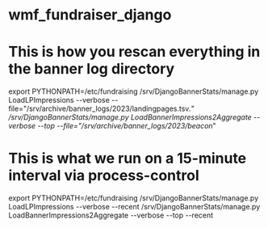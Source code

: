 wmf_fundraiser_django
=====================

# This is how you rescan everything in the banner log directory
export PYTHONPATH=/etc/fundraising
/srv/DjangoBannerStats/manage.py LoadLPImpressions --verbose --file="/srv/archive/banner_logs/2023/landingpages.tsv.*"
/srv/DjangoBannerStats/manage.py LoadBannerImpressions2Aggregate --verbose --top --file="/srv/archive/banner_logs/2023/beacon*"

# This is what we run on a 15-minute interval via process-control
export PYTHONPATH=/etc/fundraising
/srv/DjangoBannerStats/manage.py LoadLPImpressions --verbose --recent
/srv/DjangoBannerStats/manage.py LoadBannerImpressions2Aggregate --verbose --top --recent
